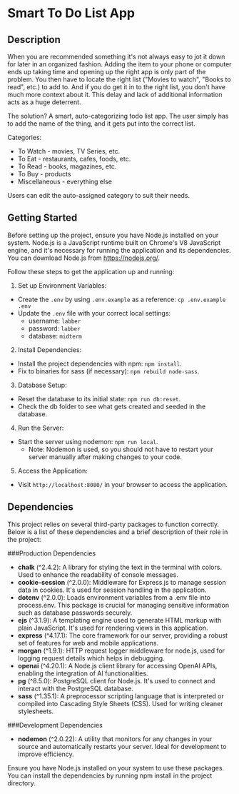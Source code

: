 # Smart To Do List App

## Description

When you are recommended something it's not always easy to jot it down for later in an organized fashion. Adding the item to your phone or computer ends up taking time and opening up the right app is only part of the problem. You then have to locate the right list ("Movies to watch", "Books to read", etc.) to add to. And if you do get it in to the right list, you don't have much more context about it. This delay and lack of additional information acts as a huge deterrent.

The solution? A smart, auto-categorizing todo list app. The user simply has to add the name of the thing, and it gets put into the correct list.

Categories:

- To Watch - movies, TV Series, etc.
- To Eat - restaurants, cafes, foods, etc.
- To Read - books, magazines, etc.
- To Buy - products
- Miscellaneous - everything else

Users can edit the auto-assigned category to suit their needs.

## Getting Started

Before setting up the project, ensure you have Node.js installed on your system. Node.js is a JavaScript runtime built on Chrome's V8 JavaScript engine, and it's necessary for running the application and its dependencies. You can download Node.js from https://nodejs.org/.

Follow these steps to get the application up and running:

1. Set up Environment Variables:
  - Create the `.env` by using `.env.example` as a reference: `cp .env.example .env`
  - Update the `.env` file with your correct local settings:
      - username: `labber`
      - password: `labber`
      - database: `midterm`
2. Install Dependencies:
  - Install the project dependencies with npm: `npm install`.
  - Fix to binaries for sass (if necessary): `npm rebuild node-sass`.
3. Database Setup:
  - Reset the database to its initial state: `npm run db:reset`.
  - Check the db folder to see what gets created and seeded in the database.
4. Run the Server:
 - Start the server using nodemon: `npm run local`.
    - Note: Nodemon is used, so you should not have to restart your server manually after making changes to your code.
5. Access the Application:
 - Visit `http://localhost:8080/` in your browser to access the application.

## Dependencies

This project relies on several third-party packages to function correctly. Below is a list of these dependencies and a brief description of their role in the project:

###Production Dependencies
- **chalk** (^2.4.2): A library for styling the text in the terminal with colors. Used to enhance the readability of console messages.
- **cookie-session** (^2.0.0): Middleware for Express.js to manage session data in cookies. It's used for session handling in the application.
- **dotenv** (^2.0.0): Loads environment variables from a .env file into process.env. This package is crucial for managing sensitive information such as database passwords securely.
- **ejs** (^3.1.9): A templating engine used to generate HTML markup with plain JavaScript. It's used for rendering views in this application.
- **express** (^4.17.1): The core framework for our server, providing a robust set of features for web and mobile applications.
- **morgan** (^1.9.1): HTTP request logger middleware for node.js, used for logging request details which helps in debugging.
- **openai** (^4.20.1): A Node.js client library for accessing OpenAI APIs, enabling the integration of AI functionalities.
- **pg** (^8.5.0): PostgreSQL client for Node.js. It's used to connect and interact with the PostgreSQL database.
- **sass** (^1.35.1): A preprocessor scripting language that is interpreted or compiled into Cascading Style Sheets (CSS). Used for writing cleaner stylesheets.

###Development Dependencies
- **nodemon** (^2.0.22): A utility that monitors for any changes in your source and automatically restarts your server. Ideal for development to improve efficiency.

Ensure you have Node.js installed on your system to use these packages. You can install the dependencies by running npm install in the project directory.